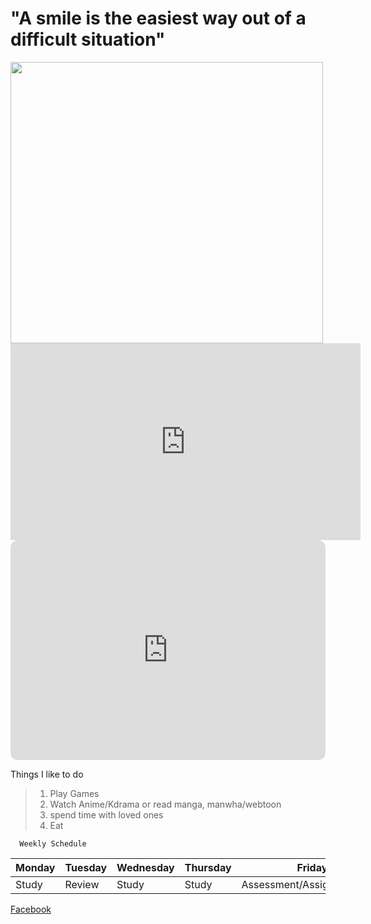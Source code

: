 # "A smile is the easiest way out of a difficult situation"

<img src="https://user-images.githubusercontent.com/95326401/212545652-5b1a9c0e-ca2d-46e4-a972-e3e83dfdcb38.png" width="500" height="450">
<iframe width="560" height="315" src="https://www.youtube.com/embed/k4V3Mo61fJM" title="YouTube video player" frameborder="0" allow="accelerometer; autoplay; clipboard-write; encrypted-media; gyroscope; picture-in-picture; web-share" allowfullscreen></iframe>

<iframe style="border-radius:12px" src="https://open.spotify.com/embed/playlist/0PEt4akqOOAw7N6Qwzx8Rc?utm_source=generator" width="100%" height="352" frameBorder="0" allowfullscreen="" allow="autoplay; clipboard-write; encrypted-media; fullscreen; picture-in-picture" loading="lazy"></iframe>

Things I like to do
>1. Play Games
>2. Watch Anime/Kdrama or read manga, manwha/webtoon
>3. spend time with loved ones
>4. Eat

      Weekly Schedule
      
      
| Monday | Tuesday | Wednesday | Thursday  | Friday |
| ------ | --------| --------  |-----------|--------|
|   Study |   Review  |     Study    |    Study  |    Assessment/Assignment/Quiz  | 


[Facebook](https://www.facebook.com/profile.php?id=100087993836473)

